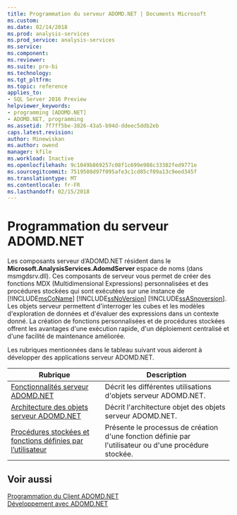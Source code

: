 ```yaml
---
title: Programmation du serveur ADOMD.NET | Documents Microsoft
ms.custom: 
ms.date: 02/14/2018
ms.prod: analysis-services
ms.prod_service: analysis-services
ms.service: 
ms.component: 
ms.reviewer: 
ms.suite: pro-bi
ms.technology: 
ms.tgt_pltfrm: 
ms.topic: reference
applies_to:
- SQL Server 2016 Preview
helpviewer_keywords:
- programming [ADOMD.NET]
- ADOMD.NET, programming
ms.assetid: 7f7ff5be-3826-43a5-b94d-ddeec5ddb2eb
caps.latest.revision: 
author: Minewiskan
ms.author: owend
manager: kfile
ms.workload: Inactive
ms.openlocfilehash: 9c1049b869257c08f1c699e908c33302fed9771e
ms.sourcegitcommit: 7519508d97f095afe3c1cd85cf09a13c9eed345f
ms.translationtype: MT
ms.contentlocale: fr-FR
ms.lasthandoff: 02/15/2018
---
```

# <a name="adomdnet-server-programming"></a>Programmation du serveur ADOMD.NET
  Les composants serveur d’ADOMD.NET résident dans le **Microsoft.AnalysisServices.AdomdServer** espace de noms (dans msmgdsrv.dll). Ces composants de serveur vous permet de créer des fonctions MDX (Multidimensional Expressions) personnalisées et des procédures stockées qui sont exécutées sur une instance de [!INCLUDE[msCoName](../../includes/msconame-md.md)] [!INCLUDE[ssNoVersion](../../includes/ssnoversion-md.md)] [!INCLUDE[ssASnoversion](../../includes/ssasnoversion-md.md)]. Les objets serveur permettent d'interroger les cubes et les modèles d'exploration de données et d'évaluer des expressions dans un contexte donné. La création de fonctions personnalisées et de procédures stockées offrent les avantages d'une exécution rapide, d'un déploiement centralisé et d'une facilité de maintenance améliorée.  
  
 Les rubriques mentionnées dans le tableau suivant vous aideront à développer des applications serveur ADOMD.NET.  
  
|Rubrique| Description|  
|-----------|-----------------|  
|[Fonctionnalités serveur ADOMD.NET](../../analysis-services/multidimensional-models-adomd-net-server/adomd-net-server-functionality.md)|Décrit les différentes utilisations d'objets serveur ADOMD.NET.|  
|[Architecture des objets serveur ADOMD.NET](../../analysis-services/multidimensional-models-adomd-net-server/adomd-net-server-object-architecture.md)|Décrit l'architecture objet des objets serveur ADOMD.NET.|  
|[Procédures stockées et fonctions définies par l’utilisateur](../../analysis-services/multidimensional-models-adomd-net-server/user-defined-functions-and-stored-procedures.md)|Présente le processus de création d'une fonction définie par l'utilisateur ou d'une procédure stockée.|  
  
## <a name="see-also"></a>Voir aussi  
 [Programmation du Client ADOMD.NET](../../analysis-services/multidimensional-models-adomd-net-client/adomd-net-client-programming.md)   
 [Développement avec ADOMD.NET](../../analysis-services/multidimensional-models/adomd-net/developing-with-adomd-net.md)  
  
  
